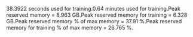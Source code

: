38.3922 seconds used for training.0.64 minutes used for training.Peak reserved memory = 8.963 GB.Peak reserved memory for training = 6.328 GB.Peak reserved memory % of max memory = 37.91 %.Peak reserved memory for training % of max memory = 26.765 %.